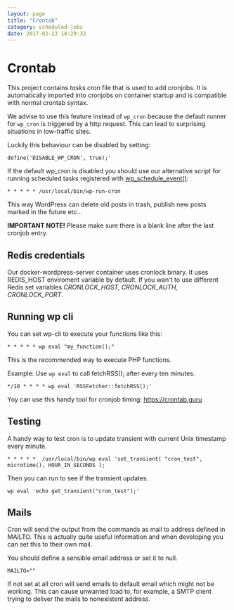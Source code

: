 ```yaml
---
layout: page
title: "Crontab"
category: scheduled-jobs
date: 2017-02-23 18:29:32
---
```


# Crontab

This project contains *tasks.cron* file that is used to add cronjobs. It is automatically imported into cronjobs on container startup and is compatible with normal crontab syntax.

We advise to use this feature instead of `wp_cron` because the default runner for `wp_cron` is triggered by a http request. This can lead to surprising situations in low-traffic sites.

Luckily this behaviour can be disabled by setting:
```
define('DISABLE_WP_CRON', true);'
```

If the default wp_cron is disabled you should use our alternative script for running scheduled tasks registered with [wp_schedule_event()](https://codex.wordpress.org/Function_Reference/wp_schedule_event):
```
* * * * * /usr/local/bin/wp-run-cron
```
This way WordPress can delete old posts in trash, publish new posts marked in the future etc...

**IMPORTANT NOTE!**
Please make sure there is a blank line after the last cronjob entry.

## Redis credentials
Our docker-wordpress-server container uses cronlock binary. It uses REDIS_HOST enviroment variable by default. If you wan't to use different Redis set variables *CRONLOCK_HOST, CRONLOCK_AUTH, CRONLOCK_PORT*.


## Running wp cli

You can set wp-cli to execute your functions like this:
```
* * * * * wp eval "my_function();" 
```
This is the recommended way to execute PHP functions.

Example:
Use `wp eval` to call fetchRSS(); after every ten minutes. 
```
*/10 * * * * wp eval 'RSSFetcher::fetchRSS();'
```

Yoy can use this handy tool for cronjob timing: https://crontab.guru

## Testing
A handy way to test cron is to update transient with current Unix timestamp every minute.
```
* * * * *  /usr/local/bin/wp eval 'set_transient( "cron_test", microtime(), HOUR_IN_SECONDS );
```
Then you can run to see if the transient updates.

```
wp eval 'echo get_transient("cron_test");'
```

## Mails
Cron will send the output from the commands as mail to address defined in MAILTO. This is actually quite useful information and when developing you can set this to their own mail.

You should define a sensible email address or set it to null. 
```
MAILTO=""
```
If not set at all cron will send emails to default email which might not be working. This can cause unwanted load to, for example, a SMTP client trying to deliver the mails to nonexistent address.
